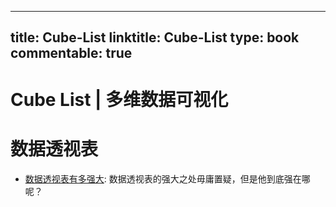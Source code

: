 
---
title: Cube-List
linktitle: Cube-List
type: book
commentable: true
---

# Cube List | 多维数据可视化

# 数据透视表

- [数据透视表有多强大](https://www.zhihu.com/question/28048089/answer/742720983): 数据透视表的强大之处毋庸置疑，但是他到底强在哪呢？

    